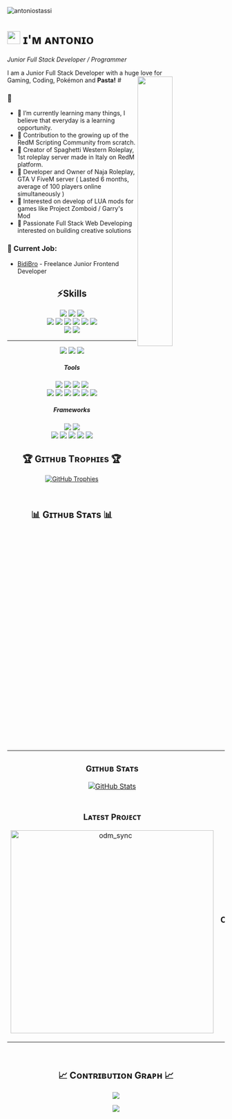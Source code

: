 <p align="left">
    <img src="https://komarev.com/ghpvc/?username=antoniostassi&label=Profile%20views&color=770677&style=for-the-badge&logo=star" alt="antoniostassi" style="padding-right:20px;" />
  </p>

<!-- Night Owl image -->
<div>
</div>

<!-- Header Name -->
# <img src="https://emojis.slackmojis.com/emojis/images/1531849430/4246/blob-sunglasses.gif?1531849430" width="30"/> ɪ'ᴍ ᴀɴᴛᴏɴɪᴏ
*Junior Full Stack Developer / Programmer*


<!--Start Intro-->               
<p align="left">I am a Junior Full Stack Developer with a huge love for <br>Gaming, Coding, Pokémon and <strong>Pasta!</strong> #
  <img align="right" width=40%" src="https://i.ibb.co/NLQPMM0/cutechar.png">
    
<h3>🌱</h3>
<ul>
    <li>📖 I’m currently learning many things, I believe that everyday is a learning opportunity.</li>
    <li>🐎 Contribution to the growing up of the RedM Scripting Community from scratch.</li>
    <li>🤠 Creator of Spaghetti Western Roleplay, 1st roleplay server made in Italy on RedM platform.</li>
    <li>🚨 Developer and Owner of Naja Roleplay, GTA V FiveM server ( Lasted 6 months, average of 100 players online simultaneously )</li>
    <li>🧟 Interested on develop of LUA mods for games like Project Zomboid / Garry's Mod</li>
    <li>🌱 Passionate Full Stack Web Developing interested on building creative solutions</li>
</ul>


<h3>🔭 Current Job:</h3>
<ul>
  <li><a href="https://github.com/Bidibro">BidiBro</a> - Freelance Junior Frontend Developer</li>
</ul>
  
<div align="center">
  <h2>⚡Skills </h2>
  <img src="https://img.shields.io/badge/LUA-orange"/>
  <img src="https://img.shields.io/badge/RedM-Scripting-orange"/>
  <img src="https://img.shields.io/badge/FiveM-Scripting-orange"/>
    <br>
  <img src="https://img.shields.io/badge/Javascript-diamond"/>
  <img src="https://img.shields.io/badge/Typescript-diamond"/>
  <img src="https://img.shields.io/badge/HTML5-diamond"/>
  <img src="https://img.shields.io/badge/CSS3-diamond"/>
  <img src="https://img.shields.io/badge/SCSS-purple"/>
  <img src="https://img.shields.io/badge/PHP-blue"/>
    <br>
  <img src="https://img.shields.io/badge/VB.Net-yellow"/>
  <img src="https://img.shields.io/badge/MySQL-yellow"/>
  <hr>
  <img src="https://img.shields.io/badge/Windows_Master-orange"/>
  <img src="https://img.shields.io/badge/Linux_Silver-silver"/>
  <img src="https://img.shields.io/badge/MacOS_Silver-silver"/>
  <br>
<!--Profile Count Badge-->
  
  <div align="center">
    <h5>Tools</h5>
    <img src="https://img.shields.io/badge/Visual_Studio_Code-blue"/>
    <img src="https://img.shields.io/badge/Visual_Studio-purple"/>
    <img src="https://img.shields.io/badge/Notepad++-yellow"/>
    <img src="https://img.shields.io/badge/Mamp-orange"/>
    <br>
    <img src="https://img.shields.io/badge/GitHub_Desktop-purple"/>
    <img src="https://img.shields.io/badge/Node.js-green"/>
    <img src="https://img.shields.io/badge/GIT-black"/>
    <img src="https://img.shields.io/badge/Xampp-orange"/>
    <img src="https://img.shields.io/badge/HeidiSQL-green"/>
    <img src="https://img.shields.io/badge/Vite-yellow"/>
    <h5>Frameworks</h5>
    <img src="https://img.shields.io/badge/Tailwind-blue"/>
    <img src="https://img.shields.io/badge/Bootstrap-purple"/>
    <br>
    <img src="https://img.shields.io/badge/VueJS-blue"/>
    <img src="https://img.shields.io/badge/Angular-purple"/>
    <img src="https://img.shields.io/badge/NestJS-purple"/>
    <img src="https://img.shields.io/badge/ThreeJS-purple"/>
    <img src="https://img.shields.io/badge/Laravel-red"/>
    
    
    
  </div>
</div>

<h2 align="center">🏆 Gɪᴛʜᴜʙ Tʀᴏᴘʜɪᴇs 🏆</h2>
<p align="center">
  <a href="https://github.com/antoniostassi">
    <picture>
      <source media="(prefers-color-scheme: dark)" srcset="https://github-profile-trophy.vercel.app/?username=antoniostassi&no-bg=true&row=2&column=6&margin-w=20&margin-h=20&theme=monokai">
      <source media="(prefers-color-scheme: light)" srcset="https://github-profile-trophy.vercel.app/?username=antoniostassi&no-bg=true&row=2&column=6&margin-w=20&margin-h=20">
      <img alt="GitHub Trophies" src="https://github-profile-trophy.vercel.app/?username=antoniostassi&no-bg=true&no-frame=true&row=2&column=6&margin-w=20&margin-h=20">
    </picture>
  </a>
</p>
<br />

<!-- Github stats -->
<h2 align="center">📊 Gɪᴛʜᴜʙ Sᴛᴀᴛs 📊</h2>

<table width="100%">
  <tr>
    <td width="50%">
      <h3 align="center"><strong>Gɪᴛʜᴜʙ Sᴛᴀᴛs</strong></h3>
      <p align="center">
        <a href="https://github.com/antoniostassi">
          <img align="center" src="https://github-readme-stats.vercel.app/api?username=antoniostassi&count_private=true&show_icons=true&theme=nightowl&bg_color=0,000000,441350&title_color=c56a90&text_color=ffffff&rank_icon=github&hide=prs,issues,contribs&show=reviews,prs_merged,prs_merged_percentage" alt="GitHub Stats" />
        </a>
      </p>
    </td>
    <td width="50%">
      <h3 align="center"><strong>Sᴛʀᴇᴀᴋ Sᴛᴀᴛs</strong></h3>
      <p align="center">
        <a href="https://github.com/antoniostassi">
          <img align="center" src="https://streak-stats.demolab.com?user=antoniostassi&theme=nightowl&background=0,000000,441350&fire=ffeb95&ring=ffeb95&sideNums=ffffff&sideLabels=ffffff&dates=c56a90&currStreakNum=ffffff" alt="Streak Stats" />
        </a>
      </p>
    </td>
  </tr>
  <tr>
    <td width="50%">
      <h3 align="center"><strong>Lᴀᴛᴇsᴛ Pʀᴏᴊᴇᴄᴛ</strong></h3>
      <p align="center">
        <a href="https://github.com/antoniostassi/odm_sync">
          <img align="center" width="470" src="https://github-readme-stats.vercel.app/api/pin/?username=antoniostassi&repo=odm_sync&theme=nightowl&show_owner=true&bg_color=0,000000,441350&title_color=c56a90&text_color=ffffff" alt="odm_sync" />
        </a>
      </p>
    </td>
    <td width="50%">
      <h3 align="center"><strong>Tᴏᴘ Cᴏɴᴛʀɪʙᴜᴛɪᴏɴs</strong></h3>
      <p align="center">
        <a href="https://github.com/antoniostassi">
          <img align="center" src="https://github-contributor-stats.vercel.app/api?username=antoniostassi&limit=3&theme=nightowl&show_owner=true&combine_all_yearly_contributions=false&bg_color=0,000000,441350&title_color=c56a90&text_color=ffffff" alt="Top Repo" />
        </a>
      </p>
    </td>
  </tr>
</table>
<br />

<!-- Contribution Graph -->
<h2 align="center">📈 Cᴏɴᴛʀɪʙᴜᴛɪᴏɴ Gʀᴀᴘʜ 📈</h2>
<div align="center">
    <img src="https://github-readme-activity-graph.vercel.app/graph?username=antoniostassi&bg_color=220a28&&color=ffffff&line=c56a90&point=ffeb95&area=false&hide_border=false" border-radius="15">
</div>


<p align="center">
  <img src="https://capsule-render.vercel.app/api?type=waving&color=gradient&height=65&section=footer" width:"100%"/>
</p>

<!--
**antoniostassi/antoniostassi** is a ✨ _special_ ✨ repository because its `README.md` (this file) appears on your GitHub profile.

Here are some ideas to get you started:

- 🔭 I’m currently working on ...
- 🌱 I’m currently learning ...
- 👯 I’m looking to collaborate on ...
- 🤔 I’m looking for help with ...
- 💬 Ask me about ...
- 📫 How to reach me: ...
- 😄 Pronouns: ...
- ⚡ Fun fact: ...
-->
